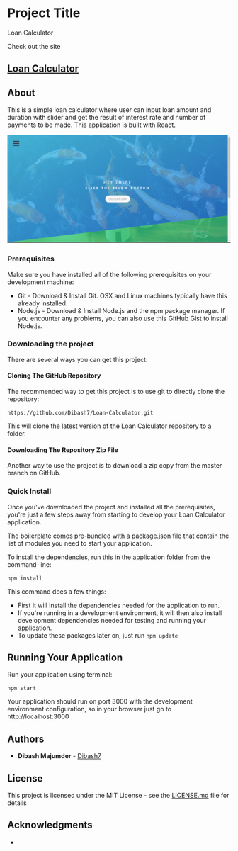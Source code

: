 # Project Title

Loan Calculator

Check out the site 
## [Loan Calculator](https://react-loan-calc.herokuapp.com)

## About

This is a simple loan calculator where user can input loan amount and duration with slider and get the result of interest rate and number of payments to be made. This application is built with React.

![Loan Calculator GIF](https://github.com/Dibash7/Loan-Calculator/blob/master/loan-calc.gif)

### Prerequisites

Make sure you have installed all of the following prerequisites on your development machine:

* Git - Download & Install Git. OSX and Linux machines typically have this already installed.
* Node.js - Download & Install Node.js and the npm package manager. If you encounter any problems, you can also use this GitHub Gist to install Node.js.

### Downloading the project

There are several ways you can get this project:

#### Cloning The GitHub Repository

The recommended way to get this project is to use git to directly clone the repository:

```
https://github.com/Dibash7/Loan-Calculator.git 
```

This will clone the latest version of the Loan Calculator repository to a folder.

#### Downloading The Repository Zip File

Another way to use the project is to download a zip copy from the master branch on GitHub.

### Quick Install

Once you've downloaded the project and installed all the prerequisites, you're just a few steps away from starting to develop your Loan Calculator application.

The boilerplate comes pre-bundled with a package.json file that contain the list of modules you need to start your application.

To install the dependencies, run this in the application folder from the command-line:

```
npm install
```

This command does a few things:
* First it will install the dependencies needed for the application to run.
* If you're running in a development environment, it will then also install development dependencies needed for testing and running your application.
* To update these packages later on, just run `npm update`

## Running Your Application

Run your application using terminal:

```
npm start
```

Your application should run on port 3000 with the development environment configuration, so in your browser just go to http://localhost:3000

## Authors

* **Dibash Majumder** - [Dibash7](https://github.com/Dibash7)


## License

This project is licensed under the MIT License - see the [LICENSE.md](LICENSE.md) file for details

## Acknowledgments

* 
